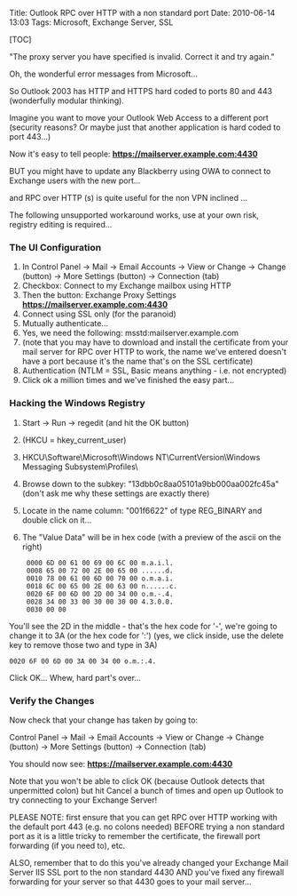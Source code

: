 Title: Outlook RPC over HTTP with a non standard port
Date: 2010-06-14 13:03
Tags: Microsoft, Exchange Server, SSL

[TOC]

"The proxy server you have specified is invalid. Correct it and try again."

Oh, the wonderful error messages from Microsoft...  

So Outlook 2003 has HTTP and HTTPS hard coded to ports 80 and 443 (wonderfully modular thinking).

Imagine you want to move your Outlook Web Access to a different port (security reasons? Or maybe just that another application is hard coded to port 443...)

Now it's easy to tell people: **https://mailserver.example.com:4430**

BUT you might have to update any Blackberry using OWA to connect to Exchange users with the new port...

and RPC over HTTP (s) is quite useful for the non VPN inclined ...

The following unsupported workaround works, use at your own risk, registry editing is required...  

### The UI Configuration

1. In Control Panel -> Mail -> Email Accounts -> View or Change -> Change (button) -> More Settings (button) -> Connection (tab)
1. Checkbox: Connect to my Exchange mailbox using HTTP  
1. Then the button: Exchange Proxy Settings **https://mailserver.example.com:4430**
1. Connect using SSL only (for the paranoid)  
1. Mutually authenticate...  
1. Yes, we need the following: msstd:mailserver.example.com
1. (note that you may have to download and install the certificate from your mail server for RPC over HTTP to work, the name we've entered doesn't have a port because it's the name that's on the SSL certificate)
1. Authentication (NTLM = SSL, Basic means anything - i.e. not encrypted)
1. Click ok a million times and we've finished the easy part...

### Hacking the Windows Registry

1. Start -> Run -> regedit (and hit the OK button)
1. (HKCU = hkey_current_user)
1. HKCU\Software\Microsoft\Windows NT\CurrentVersion\Windows Messaging Subsystem\Profiles\\
1. Browse down to the subkey: "13dbb0c8aa05101a9bb000aa002fc45a"   (don't ask me why these settings are exactly there)
1. Locate in the name column: "001f6622" of type REG\_BINARY and double click on it...
1. The "Value Data" will be in hex code (with a preview of the ascii on the right)

        0000 6D 00 61 00 69 00 6C 00 m.a.i.l.
        0008 65 00 72 00 2E 00 65 00 ......d.
        0010 78 00 61 00 6D 00 70 00 o.m.a.i.
        0018 6C 00 65 00 2E 00 63 00 n......c.
        0020 6F 00 6D 00 2D 00 34 00 o.m.-.4.
        0028 34 00 33 00 30 00 30 00 4.3.0.0.
        0030 00 00

You'll see the 2D in the middle - that's the hex code for '-', we're going to change it to 3A (or the hex code for ':')
(yes, we click inside, use the delete key to remove those two and type
in 3A)

    0020 6F 00 6D 00 3A 00 34 00 o.m.:.4.

Click OK... Whew, hard part's over...  

### Verify the Changes

Now check that your change has taken by going to:

Control Panel -> Mail -> Email Accounts -> View or Change -> Change (button) -> More Settings (button) -> Connection (tab)

You should now see: **https://mailserver.example.com:4430**

Note that you won't be able to click OK (because Outlook detects that unpermitted colon) but hit Cancel a bunch of times and open up Outlook to try connecting to your Exchange Server!

PLEASE NOTE: first ensure that you can get RPC over HTTP working with the default port 443 (e.g. no colons needed) BEFORE trying a non standard port as it is a little tricky to remember the certificate, the firewall port forwarding (if you need to), etc.

ALSO, remember that to do this you've already changed your Exchange Mail Server IIS SSL port to the non standard 4430 AND you've fixed any firewall forwarding for your server so that 4430 goes to your mail server...
